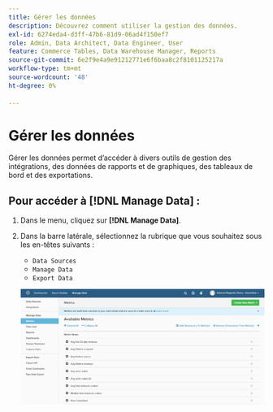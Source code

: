 ```yaml
---
title: Gérer les données
description: Découvrez comment utiliser la gestion des données.
exl-id: 6274eda4-d3ff-47b6-81d9-06ad4f150ef7
role: Admin, Data Architect, Data Engineer, User
feature: Commerce Tables, Data Warehouse Manager, Reports
source-git-commit: 6e2f9e4a9e91212771e6f6baa8c2f8101125217a
workflow-type: tm+mt
source-wordcount: '48'
ht-degree: 0%

---
```


# Gérer les données

Gérer les données permet d’accéder à divers outils de gestion des intégrations, des données de rapports et de graphiques, des tableaux de bord et des exportations.

## Pour accéder à [!DNL Manage Data] :

1. Dans le menu, cliquez sur **[!DNL Manage Data]**.

1. Dans la barre latérale, sélectionnez la rubrique que vous souhaitez sous les en-têtes suivants :

   * `Data Sources`
   * `Manage Data`
   * `Export Data`

   ![Gérer les données](../../assets/magento-bi-manage-data.png)<!--{: .zoom}-->

